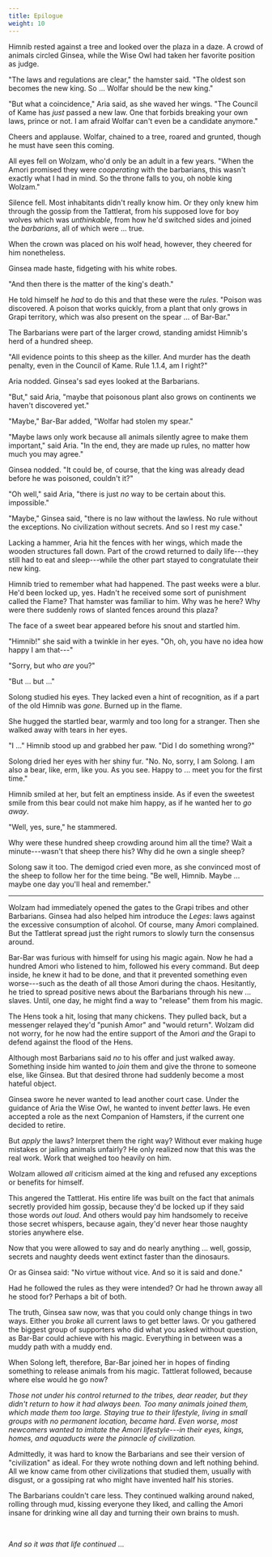 ```yaml
---
title: Epilogue
weight: 10
---
```

Himnib rested against a tree and looked over the plaza in a daze. A crowd of animals circled Ginsea, while the Wise Owl had taken her favorite position as judge.

"The laws and regulations are clear," the hamster said. "The oldest son becomes the new king. So ... Wolfar should be the new king."

"But what a coincidence," Aria said, as she waved her wings. "The Council of Kame has _just_ passed a new law. One that forbids breaking your own laws, prince or not. I am afraid Wolfar can't even be a candidate anymore."

Cheers and applause. Wolfar, chained to a tree, roared and grunted, though he must have seen this coming.

All eyes fell on Wolzam, who'd only be an adult in a few years. "When the Amori promised they were _cooperating_ with the barbarians, this wasn't exactly what I had in mind. So the throne falls to you, oh noble king Wolzam."

Silence fell. Most inhabitants didn't really know him. Or they only knew him through the gossip from the Tattlerat, from his supposed love for boy wolves which was _unthinkable_, from how he'd switched sides and joined the _barbarians_, all of which were ... true.

When the crown was placed on his wolf head, however, they cheered for him nonetheless.

Ginsea made haste, fidgeting with his white robes. 

"And then there is the matter of the king's death."

He told himself he _had_ to do this and that these were the _rules_. "Poison was discovered. A poison that works quickly, from a plant that only grows in Grapi territory, which was also present on the spear ... of Bar-Bar."

The Barbarians were part of the larger crowd, standing amidst Himnib's herd of a hundred sheep.

"All evidence points to this sheep as the killer. And murder has the death penalty, even in the Council of Kame. Rule 1.1.4, am I right?"

Aria nodded. Ginsea's sad eyes looked at the Barbarians.

"But," said Aria, "maybe that poisonous plant also grows on continents we haven't discovered yet."

"Maybe," Bar-Bar added, "Wolfar had stolen my spear."

"Maybe laws only work because all animals silently agree to make them important," said Aria. "In the end, they are made up rules, no matter how much you may agree."

Ginsea nodded. "It could be, of course, that the king was already dead before he was poisoned, couldn't it?"

"Oh well," said Aria, "there is just _no_ way to be certain about this. impossible."

"Maybe," Ginsea said, "there is no law without the lawless. No rule without the exceptions. No civilization without secrets. And so I rest my case."

Lacking a hammer, Aria hit the fences with her wings, which made the wooden structures fall down. Part of the crowd returned to daily life---they still had to eat and sleep---while the other part stayed to congratulate their new king.

Himnib tried to remember what had happened. The past weeks were a blur. He'd been locked up, yes. Hadn't he received some sort of punishment called the Flame? That hamster was familiar to him. Why was he here? Why were there suddenly rows of slanted fences around this plaza?

The face of a sweet bear appeared before his snout and startled him.

"Himnib!" she said with a twinkle in her eyes. "Oh, oh, you have no idea how happy I am that---"

"Sorry, but who _are_ you?"

"But ... but ..." 

Solong studied his eyes. They lacked even a hint of recognition, as if a part of the old Himnib was _gone_. Burned up in the flame.

She hugged the startled bear, warmly and too long for a stranger. Then she walked away with tears in her eyes.

"I ..." Himnib stood up and grabbed her paw. "Did I do something wrong?"

Solong dried her eyes with her shiny fur. "No. No, sorry, I am Solong. I am also a bear, like, erm, like you. As you see. Happy to ... meet you for the first time."

Himnib smiled at her, but felt an emptiness inside. As if even the sweetest smile from this bear could not make him happy, as if he wanted her to _go away_.

"Well, yes, sure," he stammered.

Why were these hundred sheep crowding around him all the time? Wait a minute---wasn't that sheep there his? Why did he own a single sheep?

Solong saw it too. The demigod cried even more, as she convinced most of the sheep to follow her for the time being. "Be well, Himnib. Maybe ... maybe one day you'll heal and remember."

___

Wolzam had immediately opened the gates to the Grapi tribes and other Barbarians. Ginsea had also helped him introduce the _Leges_: laws against the excessive consumption of alcohol. Of course, many Amori complained. But the Tattlerat spread just the right rumors to slowly turn the consensus around.

Bar-Bar was furious with himself for using his magic again. Now he had a hundred Amori who listened to him, followed his every command. But deep inside, he knew it had to be done, and that it prevented something even worse---such as the death of all those Amori during the chaos. Hesitantly, he tried to spread positive news about the Barbarians through his new ... slaves. Until, one day, he might find a way to "release" them from his magic.

The Hens took a hit, losing that many chickens. They pulled back, but a messenger relayed they'd "punish Amor" and "would return". Wolzam did not worry, for he now had the entire support of the Amori _and_ the Grapi to defend against the flood of the Hens.

Although most Barbarians said _no_ to his offer and just walked away. Something inside him wanted to _join_ them and give the throne to someone else, like Ginsea. But that desired throne had suddenly become a most hateful object.

Ginsea swore he never wanted to lead another court case. Under the guidance of Aria the Wise Owl, he wanted to invent _better_ laws. He even accepted a role as the next Companion of Hamsters, if the current one decided to retire.

But _apply_ the laws? Interpret them the right way? Without ever making huge mistakes or jailing animals unfairly? He only realized now that this was the real work. Work that weighed too heavily on him.

Wolzam allowed _all_ criticism aimed at the king and refused any exceptions or benefits for himself.

This angered the Tattlerat. His entire life was built on the fact that animals secretly provided him gossip, because they'd be locked up if they said those words _out loud_. And others would pay him handsomely to receive those secret whispers, because again, they'd never hear those naughty stories anywhere else.

Now that you were allowed to say and do nearly anything ... well, gossip, secrets and naughty deeds went extinct faster than the dinosaurs.

Or as Ginsea said: "No virtue without vice. And so it is said and done."

Had he followed the rules as they were intended? Or had he thrown away all he stood for? Perhaps a bit of both.

The truth, Ginsea saw now, was that you could only change things in two ways. Either you _broke_ all current laws to get better laws. Or you gathered the biggest group of supporters who did what you asked without question, as Bar-Bar could achieve with his magic. Everything in between was a muddy path with a muddy end.

When Solong left, therefore, Bar-Bar joined her in hopes of finding something to release animals from his magic. Tattlerat followed, because where else would he go now?

_Those not under his control returned to the tribes, dear reader, but they didn't return to how it had always been. Too many animals joined them, which made them too large. Staying true to their lifestyle, living in small groups with no permanent location, became hard. Even worse, most newcomers wanted to imitate the Amori lifestyle---in their eyes, kings, homes, and aquaducts were the pinnacle of civilization._

Admittedly, it was hard to know the Barbarians and see their version of "civilization" as ideal. For they wrote nothing down and left nothing behind. All we know came from other civilizations that studied them, usually with disgust, or a gossiping rat who might have invented half his stories.

The Barbarians couldn't care less. They continued walking around naked, rolling through mud, kissing everyone they liked, and calling the Amori insane for drinking wine all day and turning their own brains to mush.

&nbsp;

_And so it was that life continued ..._